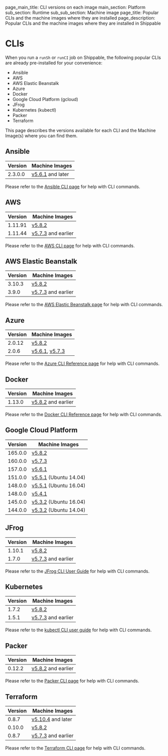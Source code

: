 page_main_title: CLI versions on each image
main_section: Platform
sub_section: Runtime
sub_sub_section: Machine image
page_title: Popular CLIs and the machine images where they are installed
page_description: Popular CLIs and the machine images where they are installed in Shippable

# CLIs

When you run a `runSh` or `runCI` job on Shippable, the following popular CLIs are already pre-installed for your convenience:

* Ansible
* AWS
* AWS Elastic Beanstalk
* Azure
* Docker
* Google Cloud Platform (gcloud)
* JFrog
* Kubernetes (kubectl)
* Packer
* Terraform

This page describes the versions available for each CLI and the Machine Image(s) where you can find them.


## Ansible

| Version  |  Machine Images  
|----------|---------
| 2.3.0.0  | [v5.6.1](/platform/runtime/machine-image/ami-v561/) and later

Please refer to the [Ansible CLI page](http://docs.ansible.com/ansible/latest/command_line_tools.html) for help with CLI commands.

## AWS

| Version  |  Machine Images      
|----------|---------
|1.11.91   | [v5.8.2](/platform/runtime/machine-image/ami-v582/)
|1.11.44   | [v5.7.3](/platform/runtime/machine-image/ami-v573/) and earlier

Please refer to the [AWS CLI page](https://aws.amazon.com/cli/) for help with CLI commands.

## AWS Elastic Beanstalk

| Version  |   Machine Images      
|----------|---------
|3.10.3  | [v5.8.2](/platform/runtime/machine-image/ami-v582/)
|3.9.0  | [v5.7.3](/platform/runtime/machine-image/ami-v573/) and earlier

Please refer to the [AWS Elastic Beanstalk page](http://docs.aws.amazon.com/elasticbeanstalk/latest/dg/eb-cli3.html) for help with CLI commands.

## Azure

| Version  | Machine Images      
|----------|---------
|2.0.12    | [v5.8.2](/platform/runtime/machine-image/ami-v582/)
|2.0.6     | [v5.6.1](/platform/runtime/machine-image/ami-v561/), [v5.7.3](/platform/runtime/machine-image/ami-v573/)

Please refer to the [Azure CLI Reference page](https://docs.microsoft.com/en-us/cli/azure/?view=azure-cli-latest) for help with CLI commands.

## Docker

| Version  |  Machine Images          
|----------|---------
|1.13.0  | [v5.8.2](/platform/runtime/machine-image/ami-v582/) and earlier

Please refer to the [Docker CLI Reference page](https://docs.docker.com/engine/reference/commandline/docker/) for help with CLI commands.

## Google Cloud Platform

| Version  |  Machine Images          
|----------|---------
| 165.0.0  | [v5.8.2](/platform/runtime/machine-image/ami-v582/)
| 160.0.0  | [v5.7.3](/platform/runtime/machine-image/ami-v573/)
| 157.0.0  | [v5.6.1](/platform/runtime/machine-image/ami-v561/)
| 151.0.0  | [v5.5.1](/platform/runtime/machine-image/ami-v551/) (Ubuntu 14.04)
| 148.0.0  | [v5.5.1](/platform/runtime/machine-image/ami-v551/) (Ubuntu 16.04)
| 148.0.0  | [v5.4.1](/platform/runtime/machine-image/ami-v541/)
| 145.0.0  | [v5.3.2](/platform/runtime/machine-image/ami-v532/) (Ubuntu 16.04)
| 144.0.0  | [v5.3.2](/platform/runtime/machine-image/ami-v532/) (Ubuntu 14.04)

## JFrog

| Version  |   Machine Images          
|----------|---------
|1.10.1  |[v5.8.2](/platform/runtime/machine-image/ami-v582/)
|1.7.0  | [v5.7.3](/platform/runtime/machine-image/ami-v573/) and earlier

Please refer to the [JFrog CLI User Guide](https://www.jfrog.com/confluence/display/CLI/JFrog+CLI) for help with CLI commands.

## Kubernetes

| Version  | Machine Images              
|----------|---------
| 1.7.2  | [v5.8.2](/platform/runtime/machine-image/ami-v582/)
| 1.5.1  | [v5.7.3](/platform/runtime/machine-image/ami-v573/) and earlier

Please refer to the [kubectl CLI user guide](https://kubernetes.io/docs/user-guide/kubectl-overview/) for help with CLI commands.

## Packer

| Version  |  Machine Images              
|----------|---------
| 0.12.2 | [v5.8.2](/platform/runtime/machine-image/ami-v582/) and earlier

Please refer to the [Packer CLI page](https://www.packer.io/docs/commands/index.html) for help with CLI commands.

## Terraform

| Version  |   Machine Images              
|----------|---------
|0.8.7  | [v5.10.4](/platform/runtime/machine-image/ami-v582/) and later
|0.10.0  | [v5.8.2](/platform/runtime/machine-image/ami-v582/)
|0.8.7  | [v5.7.3](/platform/runtime/machine-image/ami-v573/) and earlier

Please refer to the [Terraform CLI page](https://www.terraform.io/docs/commands/index.html) for help with CLI commands.
